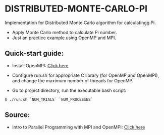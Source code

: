 # DISTRIBUTED-MONTE-CARLO-PI
Implementation for Distributed Monte Carlo algorithm for calculatingg Pi.
- Apply Monte Carlo method to calculate Pi number.
- Just an practice example using OpenMP and MPI.

## Quick-start guide:

- Install OpenMPI: [Click here](https://www.open-mpi.org/software/ompi/v4.1/)

- Configure run.sh for appropriate C library (for OpenMP and OpenMPI), and change the maximum number of threads for OpenMP.

- Go to project directory, run the executable bash script:

```
$ ./run.sh `NUM_TRIALS` `NUM_PROCESSES`
```

## Source:
- Intro to Parallel Programming with MPI and OpenMPI: [Click here](https://princetonuniversity.github.io/PUbootcamp/sessions/parallel-programming/Intro_PP_bootcamp_2018.pdf)
